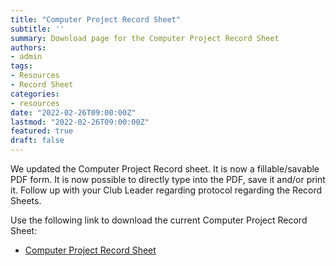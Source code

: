 ```yaml
---
title: "Computer Project Record Sheet"
subtitle: ''
summary: Download page for the Computer Project Record Sheet
authors:
- admin
tags:
- Resources
- Record Sheet
categories:
- resources
date: "2022-02-26T09:00:00Z"
lastmod: "2022-02-26T09:00:00Z"
featured: true
draft: false
---
```


We updated the Computer Project Record sheet. It is now a fillable/savable PDF form. It is now possible to directly type into the PDF, save it and/or print it. Follow up with your Club Leader regarding protocol regarding the Record Sheets.

Use the following link to download the current Computer Project Record Sheet:

* [Computer Project Record Sheet](Computer%20Project%20Record%20Sheet.pdf)
